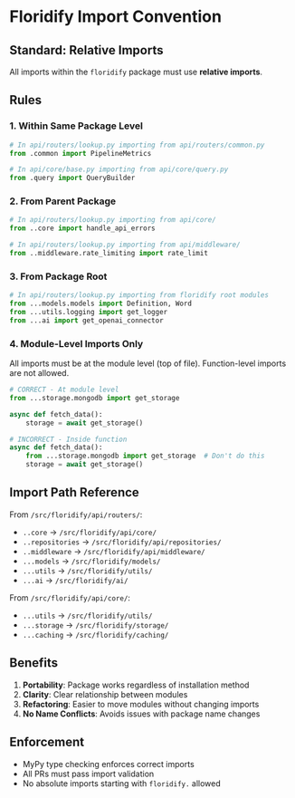 # Floridify Import Convention

## Standard: Relative Imports

All imports within the `floridify` package must use **relative imports**.

## Rules

### 1. Within Same Package Level
```python
# In api/routers/lookup.py importing from api/routers/common.py
from .common import PipelineMetrics

# In api/core/base.py importing from api/core/query.py
from .query import QueryBuilder
```

### 2. From Parent Package
```python
# In api/routers/lookup.py importing from api/core/
from ..core import handle_api_errors

# In api/routers/lookup.py importing from api/middleware/
from ..middleware.rate_limiting import rate_limit
```

### 3. From Package Root
```python
# In api/routers/lookup.py importing from floridify root modules
from ...models.models import Definition, Word
from ...utils.logging import get_logger
from ...ai import get_openai_connector
```

### 4. Module-Level Imports Only
All imports must be at the module level (top of file). Function-level imports are not allowed.

```python
# CORRECT - At module level
from ...storage.mongodb import get_storage

async def fetch_data():
    storage = await get_storage()

# INCORRECT - Inside function
async def fetch_data():
    from ...storage.mongodb import get_storage  # Don't do this
    storage = await get_storage()
```

## Import Path Reference

From `/src/floridify/api/routers/`:
- `..core` → `/src/floridify/api/core/`
- `..repositories` → `/src/floridify/api/repositories/`
- `..middleware` → `/src/floridify/api/middleware/`
- `...models` → `/src/floridify/models/`
- `...utils` → `/src/floridify/utils/`
- `...ai` → `/src/floridify/ai/`

From `/src/floridify/api/core/`:
- `...utils` → `/src/floridify/utils/`
- `...storage` → `/src/floridify/storage/`
- `...caching` → `/src/floridify/caching/`

## Benefits

1. **Portability**: Package works regardless of installation method
2. **Clarity**: Clear relationship between modules
3. **Refactoring**: Easier to move modules without changing imports
4. **No Name Conflicts**: Avoids issues with package name changes

## Enforcement

- MyPy type checking enforces correct imports
- All PRs must pass import validation
- No absolute imports starting with `floridify.` allowed